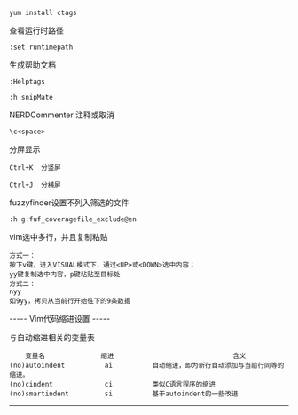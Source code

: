 `yum install ctags`

查看运行时路径

`:set runtimepath`

生成帮助文档

```
:Helptags

:h snipMate
```

NERDCommenter 注释或取消

`\c<space>`

分屏显示

```
Ctrl+K  分竖屏

Ctrl+J  分横屏
```

fuzzyfinder设置不列入筛选的文件

`:h g:fuf_coveragefile_exclude@en`

vim选中多行，并且复制粘贴

```
方式一：
按下v键，进入VISUAL模式下，通过<UP>或<DOWN>选中内容；
yy键复制选中内容，p键粘贴至目标处
方式二：
nyy
如9yy，拷贝从当前行开始往下的9条数据
```

----- Vim代码缩进设置 -----

与自动缩进相关的变量表
```
    变量名              缩进                              含义
(no)autoindent          ai          自动缩进，即为新行自动添加与当前行同等的缩进。
(no)cindent             ci          类似C语言程序的缩进
(no)smartindent         si          基于autoindent的一些改进
```
---------------------------
